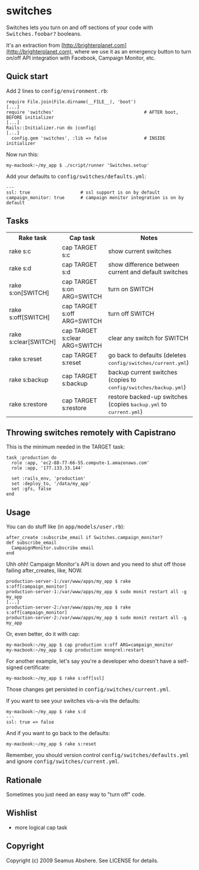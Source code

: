 # switches #

Switches lets you turn on and off sections of your code with <tt>Switches.foobar?</tt> booleans.

It's an extraction from [http://brighterplanet.com](http://brighterplanet.com), where we use it as an emergency button to turn on/off API integration with Facebook, Campaign Monitor, etc.

## Quick start ##

Add 2 lines to <tt>config/environment.rb</tt>:

    require File.join(File.dirname(__FILE__), 'boot')
    [...]
    require 'switches'                                  # AFTER boot, BEFORE initializer
    [...]
    Rails::Initializer.run do |config|
    [...]
      config.gem 'switches', :lib => false              # INSIDE initializer

Now run this:

    my-macbook:~/my_app $ ./script/runner 'Switches.setup'

Add your defaults to <tt>config/switches/defaults.yml</tt>:

    --- 
    ssl: true                   # ssl support is on by default
    campaign_monitor: true      # campaign monitor integration is on by default

## Tasks ##

<table>
  <tr>
    <th>Rake task</th>
    <th>Cap task</th>
    <th>Notes</th>
  </tr>
  <tr>
    <td>rake s:c</td>
    <td>cap TARGET s:c</td>
    <td>show current switches</td>
  </tr>
  <tr>
    <td>rake s:d</td>
    <td>cap TARGET s:d</td>
    <td>show difference between current and default switches</td>
  </tr>
  <tr>
    <td>rake s:on[SWITCH]</td>
    <td>cap TARGET s:on ARG=SWITCH</td>
    <td>turn on SWITCH</td>
  </tr>
  <tr>
    <td>rake s:off[SWITCH]</td>
    <td>cap TARGET s:off ARG=SWITCH</td>
    <td>turn off SWITCH</td>
  </tr>
  <tr>
    <td>rake s:clear[SWITCH]</td>
    <td>cap TARGET s:clear ARG=SWITCH</td>
    <td>clear any switch for SWITCH</td>
  </tr>
  <tr>
    <td>rake s:reset</td>
    <td>cap TARGET s:reset</td>
    <td>go back to defaults (deletes <tt>config/switches/current.yml</tt>)</td>
  </tr>
  <tr>
    <td>rake s:backup</td>
    <td>cap TARGET s:backup</td>
    <td>backup current switches (copies to <tt>config/switches/backup.yml</tt>)</td>
  </tr>
  <tr>
    <td>rake s:restore</td>
    <td>cap TARGET s:restore</td>
    <td>restore backed-up switches (copies <tt>backup.yml</tt> to <tt>current.yml</tt>)</td>
  </tr>
</table>

## Throwing switches remotely with Capistrano ##

This is the minimum needed in the TARGET task:

    task :production do
      role :app, 'ec2-88-77-66-55.compute-1.amazonaws.com'
      role :app, '177.133.33.144'
  
      set :rails_env, 'production'
      set :deploy_to, '/data/my_app'
      set :gfs, false
    end

## Usage ##

You can do stuff like (in <tt>app/models/user.rb</tt>):

    after_create :subscribe_email if Switches.campaign_monitor?
    def subscribe_email
      CampaignMonitor.subscribe email
    end

Uhh ohh! Campaign Monitor's API is down and you need to shut off those failing after_creates, like, NOW.

    production-server-1:/var/www/apps/my_app $ rake s:off[campaign_monitor]
    production-server-1:/var/www/apps/my_app $ sudo monit restart all -g my_app
    [...]
    production-server-2:/var/www/apps/my_app $ rake s:off[campaign_monitor]
    production-server-2:/var/www/apps/my_app $ sudo monit restart all -g my_app

Or, even better, do it with cap:

    my-macbook:~/my_app $ cap production s:off ARG=campaign_monitor
    my-macbook:~/my_app $ cap production mongrel:restart

For another example, let's say you're a developer who doesn't have a self-signed certificate:

    my-macbook:~/my_app $ rake s:off[ssl]

Those changes get persisted in <tt>config/switches/current.yml</tt>.

If you want to see your switches vis-a-vis the defaults:

    my-macbook:~/my_app $ rake s:d
    --- 
    ssl: true => false

And if you want to go back to the defaults:

    my-macbook:~/my_app $ rake s:reset

Remember, you should version control <tt>config/switches/defaults.yml</tt> and ignore <tt>config/switches/current.yml</tt>.

## Rationale ##

Sometimes you just need an easy way to "turn off" code.

## Wishlist ##

* more logical cap task 

## Copyright ##

Copyright (c) 2009 Seamus Abshere. See LICENSE for details.
